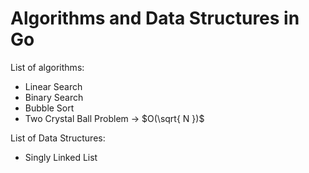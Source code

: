 # Algorithms and Data Structures in Go

List of algorithms:
  - Linear Search
  - Binary Search
  - Bubble Sort
  - Two Crystal Ball Problem -> $O(\sqrt{ N })$

List of Data Structures: 
  - Singly Linked List
